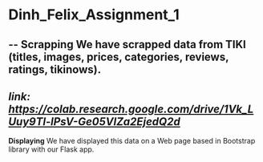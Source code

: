 # Dinh_Felix_Assignment_1

--
**Scrapping**
We have scrapped data from TIKI (titles, images, prices, categories, reviews, ratings, tikinows).
--
_link: https://colab.research.google.com/drive/1Vk_LUuy9Tl-lPsV-Ge05VlZa2EjedQ2d_
--
**Displaying**
We have displayed this data on a Web page based in Bootstrap library with our Flask app.
